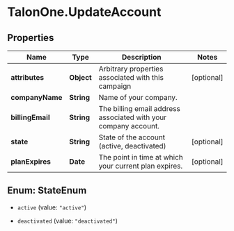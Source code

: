 # TalonOne.UpdateAccount

## Properties
Name | Type | Description | Notes
------------ | ------------- | ------------- | -------------
**attributes** | **Object** | Arbitrary properties associated with this campaign | [optional] 
**companyName** | **String** | Name of your company. | 
**billingEmail** | **String** | The billing email address associated with your company account. | 
**state** | **String** | State of the account (active, deactivated) | [optional] 
**planExpires** | **Date** | The point in time at which your current plan expires. | [optional] 


<a name="StateEnum"></a>
## Enum: StateEnum


* `active` (value: `"active"`)

* `deactivated` (value: `"deactivated"`)




